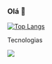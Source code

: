 ### Olá 👋
 
[![Top Langs](https://github-readme-stats.vercel.app/api/top-langs/?username=MateusKGomes&layout=compact)](https://github.com/anuraghazra/github-readme-stats)



Tecnologias 

<img src="{https://img.shields.io/badge/MySQL-005C84?style=for-the-badge&logo=mysql&logoColor=white}" />
